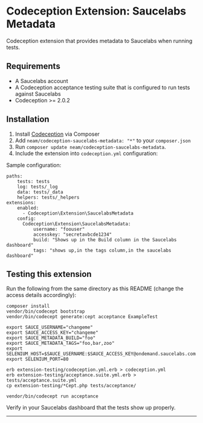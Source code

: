 Codeception Extension: Saucelabs Metadata
============================

Codeception extension that provides metadata to Saucelabs when running tests.

## Requirements

* A Saucelabs account
* A Codeception acceptance testing suite that is configured to run tests against Saucelabs
* Codeception >= 2.0.2

## Installation

1. Install [Codeception](http://codeception.com) via Composer
2. Add  `neam/codeception-saucelabs-metadata: "*"` to your `composer.json`
3. Run `composer update neam/codeception-saucelabs-metadata`.
4. Include the extension into `codeception.yml` configuration:

Sample configuration:

    paths:
        tests: tests
        log: tests/_log
        data: tests/_data
        helpers: tests/_helpers
    extensions:
        enabled:
          - Codeception\Extension\SaucelabsMetadata
        config:
          Codeception\Extension\SaucelabsMetadata:
              username: "foouser"
              accesskey: "secretavbcde1234"
              build: "Shows up in the Build column in the Saucelabs dashboard"
              tags: "shows up,in the tags column,in the saucelabs dashboard"

## Testing this extension

Run the following from the same directory as this README (change the access details accordingly):

    composer install
    vendor/bin/codecept bootstrap
    vendor/bin/codecept generate:cept acceptance ExampleTest

    export SAUCE_USERNAME="changeme"
    export SAUCE_ACCESS_KEY="changeme"
    export SAUCE_METADATA_BUILD="foo"
    export SAUCE_METADATA_TAGS="foo,bar,zoo"
    export SELENIUM_HOST=$SAUCE_USERNAME:$SAUCE_ACCESS_KEY@ondemand.saucelabs.com
    export SELENIUM_PORT=80

    erb extension-testing/codeception.yml.erb > codeception.yml
    erb extension-testing/acceptance.suite.yml.erb > tests/acceptance.suite.yml
    cp extension-testing/*Cept.php tests/acceptance/

    vendor/bin/codecept run acceptance

Verify in your Saucelabs dashboard that the tests show up properly.

-----